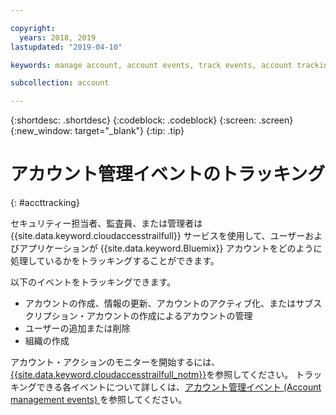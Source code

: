```yaml
---

copyright:
  years: 2018, 2019
lastupdated: "2019-04-10"

keywords: manage account, account events, track events, account tracking, monitoring

subcollection: account

---
```


{:shortdesc: .shortdesc}
{:codeblock: .codeblock}
{:screen: .screen}
{:new_window: target="_blank"}
{:tip: .tip}

# アカウント管理イベントのトラッキング
{: #accttracking}

セキュリティー担当者、監査員、または管理者は {{site.data.keyword.cloudaccesstrailfull}} サービスを使用して、ユーザーおよびアプリケーションが {{site.data.keyword.Bluemix}} アカウントをどのように処理しているかをトラッキングすることができます。

以下のイベントをトラッキングできます。

* アカウントの作成、情報の更新、アカウントのアクティブ化、またはサブスクリプション・アカウントの作成によるアカウントの管理
* ユーザーの追加または削除
* 組織の作成

アカウント・アクションのモニターを開始するには、[{{site.data.keyword.cloudaccesstrailfull_notm}}](/docs/services/cloud-activity-tracker?topic=cloud-activity-tracker-getting-started-with-cla)を参照してください。 トラッキングできる各イベントについて詳しくは、[アカウント管理イベント (Account management events) ](/docs/services/cloud-activity-tracker?topic=cloud-activity-tracker-at_events_acc_mgt)を参照してください。
